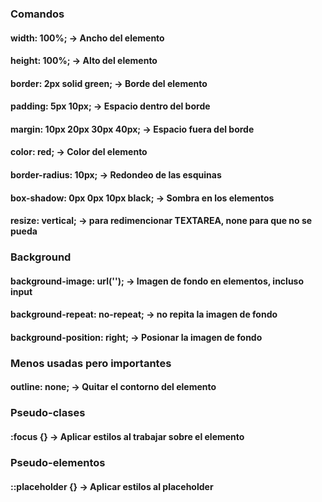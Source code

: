 ### Comandos

#### width: 100%; -> Ancho del elemento
#### height: 100%; -> Alto del elemento
#### border: 2px solid green; -> Borde del elemento
#### padding: 5px 10px; -> Espacio dentro del borde 
#### margin: 10px 20px 30px 40px; -> Espacio fuera del borde
#### color: red; -> Color del elemento
#### border-radius: 10px; -> Redondeo de las esquinas
#### box-shadow: 0px 0px 10px black; -> Sombra en los elementos
#### resize: vertical; -> para redimencionar TEXTAREA, none para que no se pueda 

### Background
#### background-image: url(''); -> Imagen de fondo en elementos, incluso input 
#### background-repeat: no-repeat; -> no repita la imagen de fondo
#### background-position: right; -> Posionar la imagen de fondo


### Menos usadas pero importantes
#### outline: none; -> Quitar el contorno del elemento
#### 


### Pseudo-clases
#### :focus {} -> Aplicar estilos al trabajar sobre el elemento
####


### Pseudo-elementos
#### ::placeholder {} -> Aplicar estilos al placeholder
